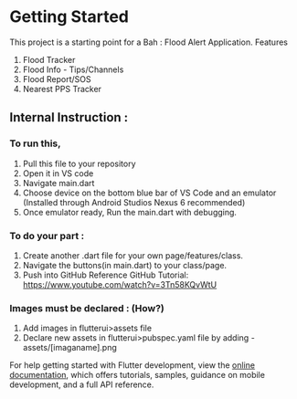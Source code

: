 

# Getting Started

This project is a starting point for a Bah : Flood Alert Application. 
Features
1) Flood Tracker
2) Flood Info - Tips/Channels 
3) Flood Report/SOS
4) Nearest PPS Tracker

## Internal Instruction :
### To run this, 
1) Pull this file to your repository
2) Open it in VS code
3) Navigate main.dart
4) Choose device on the bottom blue bar of VS Code and an emulator (Installed through Android Studios Nexus 6 recommended)
5) Once emulator ready, Run the main.dart with debugging. 

### To do your part :  
1) Create another .dart file for your own page/features/class. 
2) Navigate the buttons(in main.dart) to your class/page.
3) Push into GitHub
Reference GitHub Tutorial: https://www.youtube.com/watch?v=3Tn58KQvWtU

### Images must be declared : (How?)
1) Add images in flutterui>assets file 
2) Declare new assets in flutterui>pubspec.yaml file by adding -assets/[imaganame].png



For help getting started with Flutter development, view the
[online documentation](https://docs.flutter.dev/), which offers tutorials,
samples, guidance on mobile development, and a full API reference.
